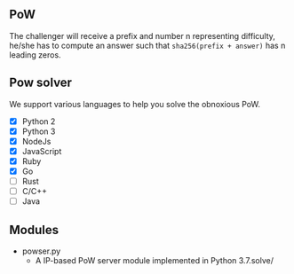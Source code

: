 
## PoW

The challenger will receive a prefix and number n representing difficulty, he/she has to compute an answer such that `sha256(prefix + answer)` has n leading zeros.

## Pow solver 

We support various languages to help you solve the obnoxious PoW.

- [X] Python 2
- [X] Python 3
- [X] NodeJs
- [X] JavaScript
- [X] Ruby
- [X] Go
- [ ] Rust
- [ ] C/C++
- [ ] Java

## Modules

- powser.py
  - A IP-based PoW server module implemented in Python 3.7.solve/
